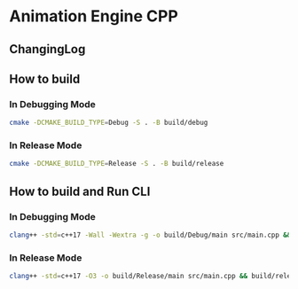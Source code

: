 # Animation Engine CPP
## ChangingLog

## How to build

### In Debugging Mode

```sh
cmake -DCMAKE_BUILD_TYPE=Debug -S . -B build/debug
```
### In Release Mode

```sh
cmake -DCMAKE_BUILD_TYPE=Release -S . -B build/release
```
## How to build and Run CLI
### In Debugging Mode
```sh
clang++ -std=c++17 -Wall -Wextra -g -o build/Debug/main src/main.cpp && build/debug/main
```
### In Release Mode

```sh
clang++ -std=c++17 -O3 -o build/Release/main src/main.cpp && build/release/main
```

